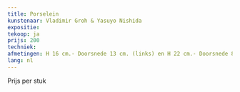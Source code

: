 ```yaml
---
title: Porselein
kunstenaar: Vladimir Groh & Yasuyo Nishida
expositie: 
tekoop: ja
prijs: 200
techniek: 
afmetingen: H 16 cm.- Doorsnede 13 cm. (links) en H 22 cm.- Doorsnede 8 cm. (rechts)
lang: nl
---
```


Prijs per stuk